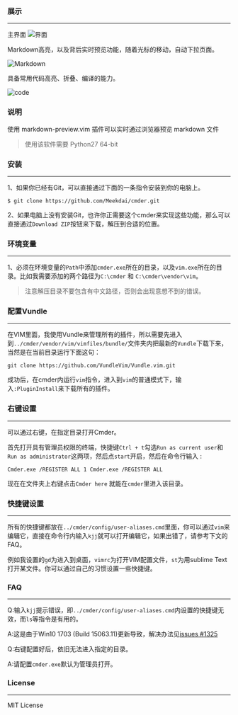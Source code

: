 ### 展示
---

主界面
![界面](https://github.com/Meekdai/cmder/raw/master/image/1.jpg)

Markdown高亮，以及背后实时预览功能，随着光标的移动，自动下拉页面。

![Markdown](https://github.com/Meekdai/cmder/raw/master/image/2.jpg)

具备常用代码高亮、折叠、编译的能力。

![code](https://github.com/Meekdai/cmder/raw/master/image/3.jpg)

### 说明

使用 markdown-preview.vim 插件可以实时通过浏览器预览 markdown 文件

> 使用该软件需要 Python27 64-bit

### 安装
---
1、如果你已经有Git，可以直接通过下面的一条指令安装到你的电脑上。

```
$ git clone https://github.com/Meekdai/cmder.git
```

2、如果电脑上没有安装Git，也许你正需要这个cmder来实现这些功能，那么可以直接通过`Download ZIP`按钮来下载，解压到合适的位置。

### 环境变量
---
1、必须在环境变量的`Path`中添加`cmder.exe`所在的目录，以及`vim.exe`所在的目录。比如我需要添加的两个路径为`C:\cmder` 和 `C:\cmder\vendor\vim`。 

> 注意解压目录不要包含有中文路径，否则会出现意想不到的错误。

### 配置Vundle
---
在VIM里面，我使用Vundle来管理所有的插件，所以需要先进入到`../cmder/vendor/vim/vimfiles/bundle/`文件夹内把最新的`Vundle`下载下来，当然是在当前目录运行下面这句：

```
git clone https://github.com/VundleVim/Vundle.vim.git
```

成功后，在cmder内运行`vim`指令，进入到`vim`的普通模式下，输入`:PluginInstall`来下载所有的插件。

### 右键设置
---
可以通过右键，在指定目录打开Cmder。

首先打开具有管理员权限的终端，快捷键`Ctrl + t`勾选`Run as current user`和`Run as administrator`这两项，然后点`start`开启，然后在命令行输入 :

```
Cmder.exe /REGISTER ALL 1 Cmder.exe /REGISTER ALL 
```
现在在文件夹上右键点击`Cmder here` 就能在`cmder`里进入该目录。


### 快捷键设置
---
所有的快捷键都放在`../cmder/config/user-aliases.cmd`里面，你可以通过`vim`来编辑它，直接在命令行内输入`kjj`就可以打开编辑它，如果出错了，请参考下文的FAQ。

例如我设置的`gd`为进入到桌面，`vimrc`为打开VIM配置文件，`st`为用sublime Text打开某文件。你可以通过自己的习惯设置一些快捷键。

### FAQ
---

Q:输入`kjj`提示错误，即`../cmder/config/user-aliases.cmd`内设置的快捷键无效，而`ls`等指令是有用的。

A:这是由于Win10 1703 (Build 15063.11)更新导致，解决办法见[issues #1325](https://github.com/cmderdev/cmder/issues/1325)

Q:右键配置好后，依旧无法进入指定的目录。

A:请配置`cmder.exe`默认为管理员打开。

### License
---

MIT License




